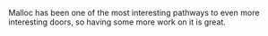 Malloc has been one of the most interesting pathways to even more interesting doors, so having some more work on it is great.
</P>
